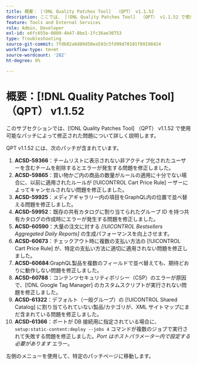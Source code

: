 ```yaml
---
title: 概要： [!DNL Quality Patches Tool]  （QPT） v1.1.52
description: ここでは、 [!DNL Quality Patches Tool]  （QPT） v1.1.52 で使用可能なパッチによって修正された問題について詳しく説明します。
feature: Tools and External Services
role: Admin, Developer
exl-id: e6fc655e-0809-4b47-8be1-1fc36ae30753
type: Troubleshooting
source-git-commit: 7fdb02a6d89d50ea593c5fd99d78101f89198424
workflow-type: tm+mt
source-wordcount: '282'
ht-degree: 0%

---
```


# 概要：[!DNL Quality Patches Tool] （QPT） v1.1.52

このサブセクションでは、[!DNL Quality Patches Tool] （QPT） v1.1.52 で使用可能なパッチによって修正された問題について詳しく説明します。

QPT v1.1.52 には、次のパッチが含まれています。

1. **ACSD-59366**：チームリストに表示されない非アクティブ化されたユーザーを含むチームを削除するとエラーが発生する問題を修正しました。
1. **ACSD-59865**：買い物かご内の商品の数量がルールの適用に十分でない場合に、以前に適用されたルールが [!UICONTROL Cart Price Rule] ーザーによってキャンセルされない問題を修正しました。
1. **ACSD-59925**：メディアギャラリー内の項目をGraphQL内の位置で並べ替える問題を修正しました。
1. **ACSD-59952**：既存の共有カタログに割り当てられたグループ ID を持つ共有カタログの作成時にエラーが発生する問題を修正しました。
1. **ACSD-60590**：大量の注文に対する *[!UICONTROL Bestsellers Aggregated Daily Reports]* の生成パフォーマンスを向上させます。
1. **ACSD-60673**：チェックアウト時に複数の支払い方法の [!UICONTROL Cart Price Rule] が、特定の支払い方法に適切に適用されない問題を修正しました。
1. **ACSD-60684**:GraphQL製品を複数のフィールドで並べ替えても、期待どおりに動作しない問題を修正しました。
1. **ACSD-60788**：コンテンツセキュリティポリシー（CSP）のエラーが原因で、[!DNL Google Tag Manager] のカスタムスクリプトが実行されない問題を修正しました。
1. **ACSD-61322**：デフォルト（一般グループ）の [!UICONTROL Shared Catalog] に割り当てられていない製品/カテゴリが、XML サイトマップにまだ含まれている問題を修正しました。
1. **ACSD-61366**：ポートが DB 接続用に指定されている場合に、`setup:static-content:deploy --jobs 4` コマンドが複数のジョブで実行されて失敗する問題を修正しました。*Port はホストパラメーター内で設定する必要があります* エラー。

左側のメニューを使用して、特定のパッチページに移動します。
